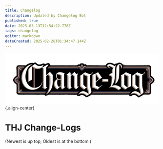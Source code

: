 ```yaml
---
title: Changelog
description: Updated by Changelog Bot
published: true
date: 2025-03-13T12:54:22.778Z
tags: changelog
editor: markdown
dateCreated: 2025-02-28T01:34:47.144Z
---
```


![change-logs.webp](/change-logs.webp){.align-center}
# THJ Change-Logs
(Newest is up top, Oldest is at the bottom.)

